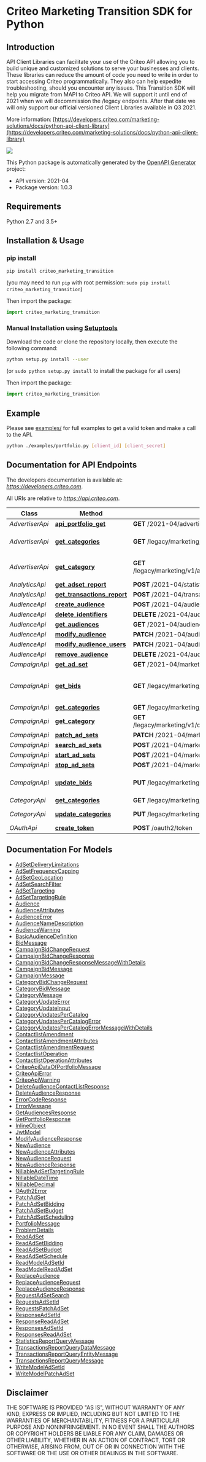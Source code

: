 # Criteo Marketing Transition SDK for Python

## Introduction
API Client Libraries can facilitate your use of the Criteo API allowing you to build unique and customized solutions to serve your businesses and clients.
These libraries can reduce the amount of code you need to write in order to start accessing Criteo programmatically. They also can help expedite troubleshooting, should you encounter any issues.
This Transition SDK will help you migrate from MAPI to Criteo API. We will support it until end of 2021 when we will decommission the /legacy endpoints. After that date we will only support our official versioned Client Libraries available in Q3 2021.

More information: [https://developers.criteo.com/marketing-solutions/docs/python-api-client-library](https://developers.criteo.com/marketing-solutions/docs/python-api-client-library)

[![](https://img.shields.io/pypi/pyversions/criteo-marketing.svg)](https://pypi.org/project/criteo-marketing-transition/)

This Python package is automatically generated by the [OpenAPI Generator](https://openapi-generator.tech) project:

- API version: 2021-04
- Package version: 1.0.3

## Requirements

Python 2.7 and 3.5+

## Installation & Usage
### pip install


```sh
pip install criteo_marketing_transition
```
(you may need to run `pip` with root permission: `sudo pip install criteo_marketing_transition`)

Then import the package:
```python
import criteo_marketing_transition 
```

### Manual Installation using [Setuptools](http://pypi.python.org/pypi/setuptools)

Download the code or clone the repository locally, then execute the following command:

```sh
python setup.py install --user
```
(or `sudo python setup.py install` to install the package for all users)

Then import the package:
```python
import criteo_marketing_transition
```

## Example
Please see [examples/](examples/) for full examples to get a valid token and make a call to the API.

```sh
python ./examples/portfolio.py [client_id] [client_secret]
```

## Documentation for API Endpoints

The developers documentation is available at: *https://developers.criteo.com*.

All URIs are relative to *https://api.criteo.com*.

Class | Method | HTTP request | Description
------------ | ------------- | ------------- | -------------
*AdvertiserApi* | [**api_portfolio_get**](docs/AdvertiserApi.md#api_portfolio_get) | **GET** /2021-04/advertisers/me | 
*AdvertiserApi* | [**get_categories**](docs/AdvertiserApi.md#get_categories) | **GET** /legacy/marketing/v1/advertisers/{advertiserId}/categories | Gets all advertiser&#39;s categories
*AdvertiserApi* | [**get_category**](docs/AdvertiserApi.md#get_category) | **GET** /legacy/marketing/v1/advertisers/{advertiserId}/categories/{categoryHashCode} | Gets a specific advertiser&#39;s category
*AnalyticsApi* | [**get_adset_report**](docs/AnalyticsApi.md#get_adset_report) | **POST** /2021-04/statistics/report | 
*AnalyticsApi* | [**get_transactions_report**](docs/AnalyticsApi.md#get_transactions_report) | **POST** /2021-04/transactions/report | 
*AudienceApi* | [**create_audience**](docs/AudienceApi.md#create_audience) | **POST** /2021-04/audiences | 
*AudienceApi* | [**delete_identifiers**](docs/AudienceApi.md#delete_identifiers) | **DELETE** /2021-04/audiences/{audience-id}/contactlist | 
*AudienceApi* | [**get_audiences**](docs/AudienceApi.md#get_audiences) | **GET** /2021-04/audiences | 
*AudienceApi* | [**modify_audience**](docs/AudienceApi.md#modify_audience) | **PATCH** /2021-04/audiences/{audience-id} | 
*AudienceApi* | [**modify_audience_users**](docs/AudienceApi.md#modify_audience_users) | **PATCH** /2021-04/audiences/{audience-id}/contactlist | 
*AudienceApi* | [**remove_audience**](docs/AudienceApi.md#remove_audience) | **DELETE** /2021-04/audiences/{audience-id} | 
*CampaignApi* | [**get_ad_set**](docs/CampaignApi.md#get_ad_set) | **GET** /2021-04/marketing-solutions/ad-sets/{adSetId} | 
*CampaignApi* | [**get_bids**](docs/CampaignApi.md#get_bids) | **GET** /legacy/marketing/v1/campaigns/bids | Gets a the bids for campaigns and their categories
*CampaignApi* | [**get_categories**](docs/CampaignApi.md#get_categories) | **GET** /legacy/marketing/v1/campaigns/{campaignId}/categories | Gets categories
*CampaignApi* | [**get_category**](docs/CampaignApi.md#get_category) | **GET** /legacy/marketing/v1/campaigns/{campaignId}/categories/{categoryHashCode} | Gets a specific category
*CampaignApi* | [**patch_ad_sets**](docs/CampaignApi.md#patch_ad_sets) | **PATCH** /2021-04/marketing-solutions/ad-sets | 
*CampaignApi* | [**search_ad_sets**](docs/CampaignApi.md#search_ad_sets) | **POST** /2021-04/marketing-solutions/ad-sets/search | 
*CampaignApi* | [**start_ad_sets**](docs/CampaignApi.md#start_ad_sets) | **POST** /2021-04/marketing-solutions/ad-sets/start | 
*CampaignApi* | [**stop_ad_sets**](docs/CampaignApi.md#stop_ad_sets) | **POST** /2021-04/marketing-solutions/ad-sets/stop | 
*CampaignApi* | [**update_bids**](docs/CampaignApi.md#update_bids) | **PUT** /legacy/marketing/v1/campaigns/bids | Update bids for campaigns and their categories
*CategoryApi* | [**get_categories**](docs/CategoryApi.md#get_categories) | **GET** /legacy/marketing/v1/categories | Gets categories
*CategoryApi* | [**update_categories**](docs/CategoryApi.md#update_categories) | **PUT** /legacy/marketing/v1/categories | Enables/disables categories
*OAuthApi* | [**create_token**](docs/OAuthApi.md#create_token) | **POST** /oauth2/token | 


## Documentation For Models

 - [AdSetDeliveryLimitations](docs/AdSetDeliveryLimitations.md)
 - [AdSetFrequencyCapping](docs/AdSetFrequencyCapping.md)
 - [AdSetGeoLocation](docs/AdSetGeoLocation.md)
 - [AdSetSearchFilter](docs/AdSetSearchFilter.md)
 - [AdSetTargeting](docs/AdSetTargeting.md)
 - [AdSetTargetingRule](docs/AdSetTargetingRule.md)
 - [Audience](docs/Audience.md)
 - [AudienceAttributes](docs/AudienceAttributes.md)
 - [AudienceError](docs/AudienceError.md)
 - [AudienceNameDescription](docs/AudienceNameDescription.md)
 - [AudienceWarning](docs/AudienceWarning.md)
 - [BasicAudienceDefinition](docs/BasicAudienceDefinition.md)
 - [BidMessage](docs/BidMessage.md)
 - [CampaignBidChangeRequest](docs/CampaignBidChangeRequest.md)
 - [CampaignBidChangeResponse](docs/CampaignBidChangeResponse.md)
 - [CampaignBidChangeResponseMessageWithDetails](docs/CampaignBidChangeResponseMessageWithDetails.md)
 - [CampaignBidMessage](docs/CampaignBidMessage.md)
 - [CampaignMessage](docs/CampaignMessage.md)
 - [CategoryBidChangeRequest](docs/CategoryBidChangeRequest.md)
 - [CategoryBidMessage](docs/CategoryBidMessage.md)
 - [CategoryMessage](docs/CategoryMessage.md)
 - [CategoryUpdateError](docs/CategoryUpdateError.md)
 - [CategoryUpdateInput](docs/CategoryUpdateInput.md)
 - [CategoryUpdatesPerCatalog](docs/CategoryUpdatesPerCatalog.md)
 - [CategoryUpdatesPerCatalogError](docs/CategoryUpdatesPerCatalogError.md)
 - [CategoryUpdatesPerCatalogErrorMessageWithDetails](docs/CategoryUpdatesPerCatalogErrorMessageWithDetails.md)
 - [ContactlistAmendment](docs/ContactlistAmendment.md)
 - [ContactlistAmendmentAttributes](docs/ContactlistAmendmentAttributes.md)
 - [ContactlistAmendmentRequest](docs/ContactlistAmendmentRequest.md)
 - [ContactlistOperation](docs/ContactlistOperation.md)
 - [ContactlistOperationAttributes](docs/ContactlistOperationAttributes.md)
 - [CriteoApiDataOfPortfolioMessage](docs/CriteoApiDataOfPortfolioMessage.md)
 - [CriteoApiError](docs/CriteoApiError.md)
 - [CriteoApiWarning](docs/CriteoApiWarning.md)
 - [DeleteAudienceContactListResponse](docs/DeleteAudienceContactListResponse.md)
 - [DeleteAudienceResponse](docs/DeleteAudienceResponse.md)
 - [ErrorCodeResponse](docs/ErrorCodeResponse.md)
 - [ErrorMessage](docs/ErrorMessage.md)
 - [GetAudiencesResponse](docs/GetAudiencesResponse.md)
 - [GetPortfolioResponse](docs/GetPortfolioResponse.md)
 - [InlineObject](docs/InlineObject.md)
 - [JwtModel](docs/JwtModel.md)
 - [ModifyAudienceResponse](docs/ModifyAudienceResponse.md)
 - [NewAudience](docs/NewAudience.md)
 - [NewAudienceAttributes](docs/NewAudienceAttributes.md)
 - [NewAudienceRequest](docs/NewAudienceRequest.md)
 - [NewAudienceResponse](docs/NewAudienceResponse.md)
 - [NillableAdSetTargetingRule](docs/NillableAdSetTargetingRule.md)
 - [NillableDateTime](docs/NillableDateTime.md)
 - [NillableDecimal](docs/NillableDecimal.md)
 - [OAuth2Error](docs/OAuth2Error.md)
 - [PatchAdSet](docs/PatchAdSet.md)
 - [PatchAdSetBidding](docs/PatchAdSetBidding.md)
 - [PatchAdSetBudget](docs/PatchAdSetBudget.md)
 - [PatchAdSetScheduling](docs/PatchAdSetScheduling.md)
 - [PortfolioMessage](docs/PortfolioMessage.md)
 - [ProblemDetails](docs/ProblemDetails.md)
 - [ReadAdSet](docs/ReadAdSet.md)
 - [ReadAdSetBidding](docs/ReadAdSetBidding.md)
 - [ReadAdSetBudget](docs/ReadAdSetBudget.md)
 - [ReadAdSetSchedule](docs/ReadAdSetSchedule.md)
 - [ReadModelAdSetId](docs/ReadModelAdSetId.md)
 - [ReadModelReadAdSet](docs/ReadModelReadAdSet.md)
 - [ReplaceAudience](docs/ReplaceAudience.md)
 - [ReplaceAudienceRequest](docs/ReplaceAudienceRequest.md)
 - [ReplaceAudienceResponse](docs/ReplaceAudienceResponse.md)
 - [RequestAdSetSearch](docs/RequestAdSetSearch.md)
 - [RequestsAdSetId](docs/RequestsAdSetId.md)
 - [RequestsPatchAdSet](docs/RequestsPatchAdSet.md)
 - [ResponseAdSetId](docs/ResponseAdSetId.md)
 - [ResponseReadAdSet](docs/ResponseReadAdSet.md)
 - [ResponsesAdSetId](docs/ResponsesAdSetId.md)
 - [ResponsesReadAdSet](docs/ResponsesReadAdSet.md)
 - [StatisticsReportQueryMessage](docs/StatisticsReportQueryMessage.md)
 - [TransactionsReportQueryDataMessage](docs/TransactionsReportQueryDataMessage.md)
 - [TransactionsReportQueryEntityMessage](docs/TransactionsReportQueryEntityMessage.md)
 - [TransactionsReportQueryMessage](docs/TransactionsReportQueryMessage.md)
 - [WriteModelAdSetId](docs/WriteModelAdSetId.md)
 - [WriteModelPatchAdSet](docs/WriteModelPatchAdSet.md)


## Disclaimer

THE SOFTWARE IS PROVIDED "AS IS", WITHOUT WARRANTY OF ANY KIND, EXPRESS OR IMPLIED, INCLUDING BUT NOT LIMITED TO THE WARRANTIES OF MERCHANTABILITY, FITNESS FOR A PARTICULAR PURPOSE AND NONINFRINGEMENT. IN NO EVENT SHALL THE AUTHORS OR COPYRIGHT HOLDERS BE LIABLE FOR ANY CLAIM, DAMAGES OR OTHER LIABILITY, WHETHER IN AN ACTION OF CONTRACT, TORT OR OTHERWISE, ARISING FROM, OUT OF OR IN CONNECTION WITH THE SOFTWARE OR THE USE OR OTHER DEALINGS IN THE SOFTWARE.